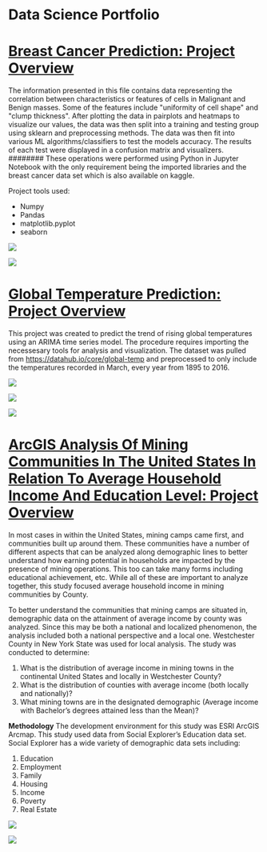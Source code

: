 # Data Science Portfolio

# [Breast Cancer Prediction: Project Overview](https://github.com/MunirYousef/Breast_Cancer_Predictor/blob/gh-pages/Breast_Cancer_Predictor.ipynb)
The information presented in this file contains data representing the correlation between characteristics or features of cells in Malignant and Benign masses. Some of the features include "uniformity of cell shape" and "clump thickness". 
After plotting the data in pairplots and heatmaps to visualize our values, the data was then split into a training and testing group using sklearn and preprocessing methods. 
The data was then fit into various ML algorithms/classifiers to test the models accuracy. The results of each test were displayed in a confusion matrix and visualizers. 
######## These operations were performed using Python in Jupyter Notebook with the only requirement being the imported libraries and the breast cancer data set which is also available on kaggle.

Project tools used:
-	Numpy
-	Pandas
-	matplotlib.pyplot
-	seaborn

![](/images/download.png)


![](/images/heat_map_1.png)

# [Global Temperature Prediction: Project Overview](https://github.com/MunirYousef/Global_Temp/blob/master/Global_Temp_TS.ipynb)
This project was created to predict the trend of rising global temperatures using an ARIMA time series model. 
The procedure requires importing the necessesary tools for analysis and visualization. 
The dataset was pulled from https://datahub.io/core/global-temp and preprocessed to only include the temperatures recorded in March, every year from 1895 to 2016.

![](/images/moving_average_log_scale.png)

![](/images/rolling_mean_standard_dev.png)

![](/images/prediction_analysis.png)

# [ArcGIS Analysis Of Mining Communities In The United States In Relation To Average Household Income And Education Level: Project Overview](https://github.com/MunirYousef/ArcGIS/blob/master/yousef-%20ArcGIS%20Final%20Part3.docx)

In most cases in within the United States, mining camps came first, and communities built up around them. These communities have a number of different aspects that can be analyzed along demographic lines to better understand how earning potential in households are impacted by the presence of mining operations. This too can take many forms including educational achievement, etc.  While all of these are important to analyze together, this study focused average household income in mining communities by County.  

To better understand the communities that mining camps are situated in, demographic data on the attainment of average income by county was analyzed.  Since this may be both a national and localized phenomenon, the analysis included both a national perspective and a local one.  Westchester County in New York State was used for local analysis. The study was conducted to determine:
1.	What is the distribution of average income in mining towns in the continental United States and locally in Westchester County?
2.	What is the distribution of counties with average income (both locally and nationally)?
3.	What mining towns are in the designated demographic (Average income with Bachelor’s degrees attained less than the Mean)?

**Methodology**
The development environment for this study was ESRI ArcGIS Arcmap.
This study used data from Social Explorer’s Education data set. Social Explorer has a wide variety of demographic data sets including:
1.	Education
2.	Employment
3.	Family
4.	Housing
5.	Income
6.	Poverty
7.	Real Estate

![](/images/map2.jpg)

![](/images/map1.jpg)



